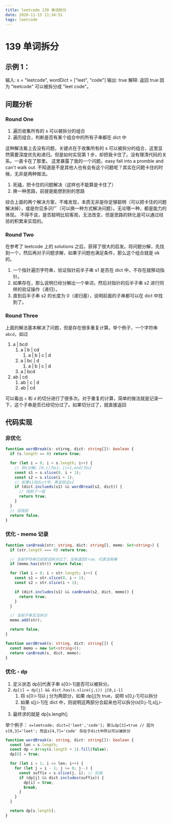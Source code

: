 ```yaml
---
title: leetcode 139 单词拆分
date: 2020-11-15 11:34:51
tags: leetcode
---
```


# 139 单词拆分

## 示例 1：

输入: s = "leetcode", wordDict = ["leet", "code"]
输出: true
解释: 返回 true 因为 "leetcode" 可以被拆分成 "leet code"。

## 问题分析

### Round One

1. 遍历收集所有的 s 可以被拆分的组合
2. 遍历组合，判断是否有某个组合中的所有子串都在 dict 中

这种解法看上去没有问题，关键点在于收集所有的 s 可以被拆分的组合，这里显然需要深度优先和递归。但是如何实现第 1 步，却把我卡住了。没有理清代码的关系。一直卡在了那里。
这里暴露了我的一个问题，easy fall into a promble and can't walk out.
不知道是不是其他人也有会有这个问题呢？其实在问题卡住的时候，无非是两种做法。

1. 死磕，把卡住的问题解决（这样也不能算是卡住了）
2. 换一种思路，前提是能想到别的思路

综合上面的两个解决方案，不难发现，本质无非是你足够聪明（可以把卡住的问题解决掉），或是你见多识广（可以换一种方式解决问题）。无论哪一种，都是能力的体现。
不得不说，是否聪明比较客观，无法改变，但是思路的转化是可以通过经验的积累来实现的。

### Round Two

在参考了 leetcode 上的 solutions 之后，获得了很大的启发。将问题分解，先找到一个，然后再对子问题求解，如果子问题也满足条件，那么这个组合就是 ok 的。

1. 一个指针遍历字符串，验证指针前半子串 s1 是否在 dict 中，不存在就移动指针。
2. 如果存在，那么说明已经分解出一个单词，然后对指针的后半子串 s2 进行同样的验证操作（递归）。
3. 直到后半子串 s2 的长度为 0（递归基），说明前面的子串都可以在 dict 中找到了。

### Round Three

上面的解法基本解决了问题，但是存在很多重复计算。举个例子，一个字符串`abcd`，如过

1. a | bcd
   1. a | b | cd
      1. a | b | c | d
   2. a | bc | d
      1. a | b | c | d
   3. a | bcd
2. ab | cd
   1. ab | c | d
   2. ab | cd

可以看出 `c` 和 `d` 的切分进行了很多次。对于重复的计算，简单的做法就是记录一下，这个子串是否已经切分过了。如果切分过了，就直接返回

## 代码实现

### 非优化

```typescript
function wordBreak(s: stirng, dict: string[]): boolean {
  if (s.length == 0) return true;

  for (let i = 0; i < s.length; i++) {
    // 将s分解。[0,i]为s1，[i+1,end]为s2
    const s1 = s.slice(0, i + 1);
    const s2 = s.slice(i + 1);
    // 如果s1在dict中，再去验证s2
    if (dict.inclueds(s1) && wordBread(s2, dict)) {
      // 找到了一组
      return true;
    }
  }
  // 没找到
  return false;
}
```

### 优化 - memo 记录

```typescript
function canBreak(str: string, dict: string[], memo: Set<string>) {
  if (str.length === 0) return true;

  // 当前字符串已经尝试拆分过了，没有返回true，代表没有解
  if (memo.has(str)) return false;

  for (let i = 0; i < str.length; i++) {
    const s1 = str.slice(0, i + 1);
    const s2 = str.slice(i + 1);

    if (dict.includes(s1) && canBreak(s2, dict, memo)) {
      return true;
    }
  }

  // 当前子串无法拆分
  memo.add(str);

  return false;
}

function wordBreak(s: string, dict: string[]) {
  const memo = new Set<string>();
  return canBreak(s, dict, memo);
}
```

### 优化 - dp

1. 定义状态 dp[i]代表子串 s[0:i-1]是否可以被拆分。
2. `dp[i] = dp[j] && dict.has(s.slice(j,i)) j[0,i-1]`
   1. 将 s[0:i-1]以 j 分为两部分，如果 dp[j]为 true，说明 s[0,j-1]可以拆分
   2. 如果 s[j:i-1]在 dict 中，则说明这两部分合起来也可以拆分(s[0:j-1],s[j,i-1])
3. 最终求的就是 dp[s.length];

举个例子：
`s=leetcode; dict=['leet','code']; 那么dp[3]=true // 因为s[0,3]='leet'; 而且s[4,7]='code' 存在于dict中所以可以被拆分`

```typescript
function wordBreak(s: string, dict: string[]): boolean {
  const len = s.length;
  const dp = Array(s.length + 1).fill(false);
  dp[0] = true;

  for (let i = 1; i <= len; i++) {
    for (let j = i - 1; j >= 0; j--) {
      const suffix = s.slice(j, i); // 后缀
      if (dp[j] && dict.includes(suffix)) {
        dp[i] = true;
        break;
      }
    }
  }

  return dp[s.length];
}
```
